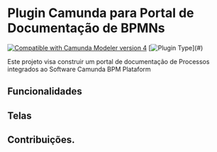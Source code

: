# Plugin Camunda para Portal de Documentação de BPMNs

[![Compatible with Camunda Modeler version 4](https://img.shields.io/badge/Modeler_Version-4.9.0-blue.svg)](./README.md#compatibility-notice) [![Plugin Type](https://img.shields.io/badge/Plugin_Type-BPMN_(Camunda_Platform_7)-orange.svg)](#)

Este projeto visa construir um portal de documentação de Processos integrados ao Software Camunda BPM Plataform



## Funcionalidades


## Telas


## Contribuições.




